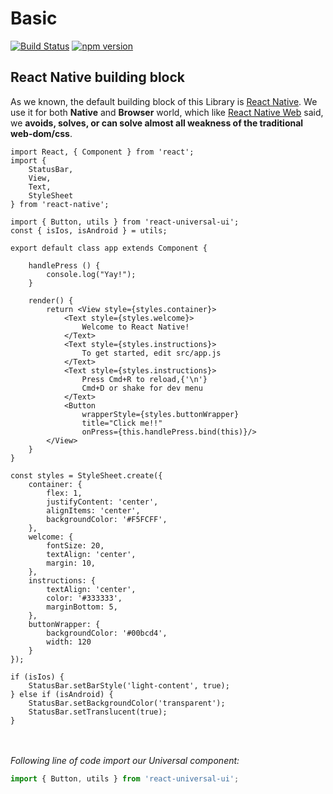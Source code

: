 [npm-image]: https://badge.fury.io/js/react-universal-ui.svg
[npm-url]: https://npmjs.org/package/react-universal-ui
[travis-image]: https://travis-ci.org/cloudle/ruui.svg?branch=master
[travis-url]: https://travis-ci.org/cloudle/ruui
[react-native-url]: https://facebook.github.io/react-native/
[react-native-web-url]: https://github.com/necolas/react-native-web
[react-native-web-why-url]: https://github.com/necolas/react-native-web

# Basic

[![Build Status][travis-image]][travis-url]
[![npm version][npm-image]][npm-url]

## React Native building block
As we known, the default building block of this Library is [React Native][react-native-url].
We use it for both **Native** and **Browser** world, which like [React Native Web][react-native-web-why-url] said,
we **avoids, solves, or can solve almost all weakness of the traditional web-dom/css**.
<br>

```flow js
import React, { Component } from 'react';
import {
	StatusBar,
	View,
	Text,
	StyleSheet
} from 'react-native';

import { Button, utils } from 'react-universal-ui';
const { isIos, isAndroid } = utils;

export default class app extends Component {

	handlePress () {
		console.log("Yay!");
	}

	render() {
		return <View style={styles.container}>
			<Text style={styles.welcome}>
				Welcome to React Native!
			</Text>
			<Text style={styles.instructions}>
				To get started, edit src/app.js
			</Text>
			<Text style={styles.instructions}>
				Press Cmd+R to reload,{'\n'}
				Cmd+D or shake for dev menu
			</Text>
			<Button
				wrapperStyle={styles.buttonWrapper}
				title="Click me!!"
				onPress={this.handlePress.bind(this)}/>
		</View>
	}
}

const styles = StyleSheet.create({
	container: {
		flex: 1,
		justifyContent: 'center',
		alignItems: 'center',
		backgroundColor: '#F5FCFF',
	},
	welcome: {
		fontSize: 20,
		textAlign: 'center',
		margin: 10,
	},
	instructions: {
		textAlign: 'center',
		color: '#333333',
		marginBottom: 5,
	},
	buttonWrapper: {
		backgroundColor: '#00bcd4',
		width: 120
	}
});

if (isIos) {
	StatusBar.setBarStyle('light-content', true);
} else if (isAndroid) {
	StatusBar.setBackgroundColor('transparent');
	StatusBar.setTranslucent(true);
}
```
<br><br>
*Following line of code import our Universal component:*
```js
import { Button, utils } from 'react-universal-ui';
```